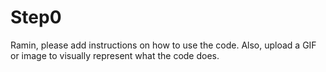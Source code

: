 # Step0

Ramin, please add instructions on how to use the code. Also, upload a GIF or image to visually represent what the code does.

